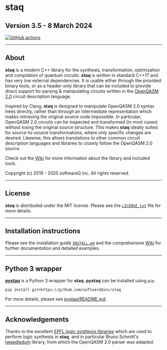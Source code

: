 # staq

## Version 3.5 - 8 March 2024

[![GitHub actions](https://github.com/softwareqinc/staq/actions/workflows/cmake.yml/badge.svg)](https://github.com/softwareQinc/staq/actions)

---

## About

**staq** is a modern C++ library for the synthesis, transformation,
optimization and compilation of quantum circuits.
**staq** is written in standard C++17 and has very low external dependencies.
It is usable either through the provided binary tools, or as a header-only
library that can be included to provide direct support for
parsing & manipulating circuits written in the
[OpenQASM 2.0](https://github.com/openqasm/openqasm/tree/OpenQASM2.x) circuit
description language.

Inspired by Clang, **staq** is designed to manipulate OpenQASM 2.0 syntax trees
directly, rather than through an intermediate representation which makes
retrieving the original source code impossible. In particular, OpenQASM 2.0
circuits can be inspected and transformed (in most cases) without losing the
original source structure. This makes **staq** ideally suited for
source-to-source transformations, where only specific changes are desired.
Likewise, this allows translations to other common circuit description
languages and libraries to closely follow the OpenQASM 2.0 source.

Check out the [Wiki](https://github.com/softwareQinc/staq/wiki) for more
information about the library and included tools.

Copyright (c) 2019 - 2025 softwareQ Inc. All rights reserved.

---

## License

**staq** is distributed under the MIT license. Please see the
[`LICENSE.txt`](https://github.com/softwareQinc/staq/blob/main/LICENSE.txt)
file for more details.

---

## Installation instructions

Please see the installation guide
[`INSTALL.md`](https://github.com/softwareQinc/staq/blob/main/INSTALL.md) and
the comprehensive [Wiki](https://github.com/softwareQinc/staq/wiki) for further
documentation and detailed examples.

---

## Python 3 wrapper

[**pystaq**](https://github.com/softwareQinc/staq/blob/main/pystaq/) is a
Python 3 wrapper for **staq**. **pystaq** can be installed using `pip`

```shell
pip install git+https://github.com/softwareQinc/staq
```

For more details, please see
[pystaq/README.md](https://github.com/softwareQinc/staq/blob/main/pystaq/README.md).

---

## Acknowledgements

Thanks to the excellent
[EPFL logic synthesis libraries](https://github.com/lsils/lstools-showcase)
which are used to perform logic synthesis in **staq**, and in particular Bruno
Schmitt's [tweedledum](https://github.com/boschmitt/tweedledum) library, from
which the OpenQASM 2.0 parser was adapted.
